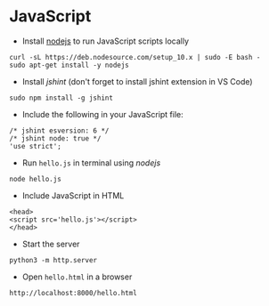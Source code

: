 # JavaScript

* Install [nodejs](https://nodejs.org/en/download/package-manager/) to run JavaScript scripts locally

```
curl -sL https://deb.nodesource.com/setup_10.x | sudo -E bash -
sudo apt-get install -y nodejs
```

* Install *jshint* (don't forget to install jshint extension in VS Code)

```
sudo npm install -g jshint
```

* Include the following in your JavaScript file:

```
/* jshint esversion: 6 */
/* jshint node: true */
'use strict';
```

* Run `hello.js` in terminal using *nodejs*

```
node hello.js
```

* Include JavaScript in HTML

```
<head>
<script src='hello.js'></script>
</head>
```

* Start the server

```
python3 -m http.server
```

* Open `hello.html` in a browser

```
http://localhost:8000/hello.html
```

